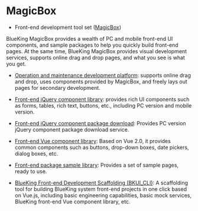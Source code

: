 # MagicBox

- Front-end development tool set ([MagicBox](https://magicbox.bk.tencent.com/static_api/v3/main/index.html))

BlueKing MagicBox provides a wealth of PC and mobile front-end UI components, and sample packages to help you quickly build front-end pages. At the same time, BlueKing MagicBox provides visual development services, supports online drag and drop pages, and what you see is what you get.

- [Operation and maintenance development platform](https://github.com/TencentBlueKing/bk-lesscode/tree/master): supports online drag and drop, uses components provided by MagicBox, and freely lays out pages for secondary development.

- [Front-end jQuery component library](https://magicbox.bk.tencent.com/static_api/v3/index.html#index?isPro=1): provides rich UI components such as forms, tables, rich text, buttons, etc., including PC version and mobile version.

- [Front-end jQuery component package download](https://magicbox.bk.tencent.com/static_api/v3/index.html#plugin): Provides PC version jQuery component package download service.

- [Front-end Vue component library](https://magicbox.bk.tencent.com/static_api/v3/components_vue/2.0/example/index.html#/): Based on Vue 2.0, it provides common components such as buttons, drop-down boxes, date pickers, dialog boxes, etc.

- [Front-end package sample library](https://magicbox.bk.tencent.com/static_api/v3/index.html#templates): Provides a set of sample pages, ready to use.

- [BlueKing Front-end Development Scaffolding (BKUI_CLI)](../../SaaS_Guide/DevAdvanced/bkui/bkui.md): A scaffolding tool for building BlueKing system front-end projects in one click based on Vue.js, including basic engineering capabilities, basic mock services, BlueKing front-end Vue component library, etc.